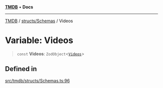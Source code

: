 [**TMDB**](../../../README.md) • **Docs**

***

[TMDB](../../../README.md) / [structs/Schemas](../README.md) / Videos

# Variable: Videos

> `const` **Videos**: `ZodObject`\<[`Videos`](../type-aliases/Videos.md)\>

## Defined in

[src/tmdb/structs/Schemas.ts:96](https://github.com/Norviah/media-hub/blob/d809718af017974e095f312fcfa8bfdf58d3e3e5/src/tmdb/structs/Schemas.ts#L96)
